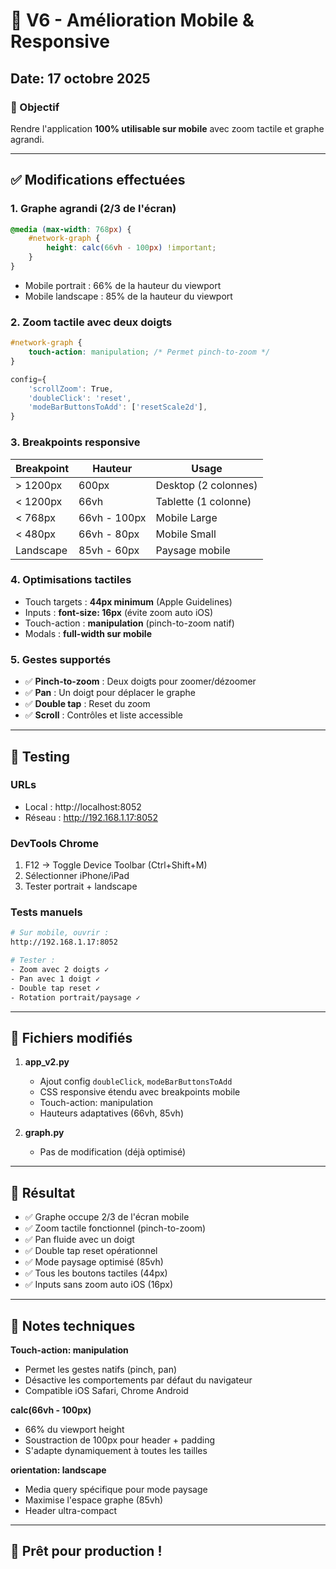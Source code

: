 # 📱 V6 - Amélioration Mobile & Responsive

## Date: 17 octobre 2025

### 🎯 Objectif
Rendre l'application **100% utilisable sur mobile** avec zoom tactile et graphe agrandi.

---

## ✅ Modifications effectuées

### 1. **Graphe agrandi (2/3 de l'écran)**
```css
@media (max-width: 768px) {
    #network-graph {
        height: calc(66vh - 100px) !important;
    }
}
```
- Mobile portrait : 66% de la hauteur du viewport
- Mobile landscape : 85% de la hauteur du viewport

### 2. **Zoom tactile avec deux doigts**
```css
#network-graph {
    touch-action: manipulation; /* Permet pinch-to-zoom */
}
```
```javascript
config={
    'scrollZoom': True,
    'doubleClick': 'reset',
    'modeBarButtonsToAdd': ['resetScale2d'],
}
```

### 3. **Breakpoints responsive**
| Breakpoint | Hauteur | Usage |
|------------|---------|-------|
| > 1200px | 600px | Desktop (2 colonnes) |
| < 1200px | 66vh | Tablette (1 colonne) |
| < 768px | 66vh - 100px | Mobile Large |
| < 480px | 66vh - 80px | Mobile Small |
| Landscape | 85vh - 60px | Paysage mobile |

### 4. **Optimisations tactiles**
- Touch targets : **44px minimum** (Apple Guidelines)
- Inputs : **font-size: 16px** (évite zoom auto iOS)
- Touch-action : **manipulation** (pinch-to-zoom natif)
- Modals : **full-width sur mobile**

### 5. **Gestes supportés**
- ✅ **Pinch-to-zoom** : Deux doigts pour zoomer/dézoomer
- ✅ **Pan** : Un doigt pour déplacer le graphe
- ✅ **Double tap** : Reset du zoom
- ✅ **Scroll** : Contrôles et liste accessible

---

## 📱 Testing

### URLs
- Local : http://localhost:8052
- Réseau : http://192.168.1.17:8052

### DevTools Chrome
1. F12 → Toggle Device Toolbar (Ctrl+Shift+M)
2. Sélectionner iPhone/iPad
3. Tester portrait + landscape

### Tests manuels
```bash
# Sur mobile, ouvrir :
http://192.168.1.17:8052

# Tester :
- Zoom avec 2 doigts ✓
- Pan avec 1 doigt ✓
- Double tap reset ✓
- Rotation portrait/paysage ✓
```

---

## 🎨 Fichiers modifiés

1. **app_v2.py**
   - Ajout config `doubleClick`, `modeBarButtonsToAdd`
   - CSS responsive étendu avec breakpoints mobile
   - Touch-action: manipulation
   - Hauteurs adaptatives (66vh, 85vh)

2. **graph.py**
   - Pas de modification (déjà optimisé)

---

## 🚀 Résultat

- ✅ Graphe occupe 2/3 de l'écran mobile
- ✅ Zoom tactile fonctionnel (pinch-to-zoom)
- ✅ Pan fluide avec un doigt
- ✅ Double tap reset opérationnel
- ✅ Mode paysage optimisé (85vh)
- ✅ Tous les boutons tactiles (44px)
- ✅ Inputs sans zoom auto iOS (16px)

---

## 📝 Notes techniques

**Touch-action: manipulation**
- Permet les gestes natifs (pinch, pan)
- Désactive les comportements par défaut du navigateur
- Compatible iOS Safari, Chrome Android

**calc(66vh - 100px)**
- 66% du viewport height
- Soustraction de 100px pour header + padding
- S'adapte dynamiquement à toutes les tailles

**orientation: landscape**
- Media query spécifique pour mode paysage
- Maximise l'espace graphe (85vh)
- Header ultra-compact

---

## 🎉 Prêt pour production !
